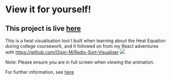 # View it for yourself!
## This project is live [here](https://oisin-m.github.io/Heat-Equation-Visualiser/)

This is a heat visualisation tool I built when learning about the Heat Equation during college coursework, and it followed on from my React adventures with https://github.com/Oisin-M/Radix-Sort-Visualiser
<img src="https://i.imgur.com/bkHuQwl.gif">

Note: Please ensure you are in full screen when viewing the animation.

For further information, see [here](http://oisin-morrison.herokuapp.com/programming/articles/heat-equation-visualiser)
